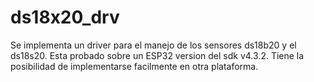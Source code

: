 # ds18x20_drv
Se implementa un driver para el manejo de los sensores ds18b20 y el ds18s20. Esta probado sobre un ESP32 version del sdk v4.3.2. Tiene la posibilidad de implementarse facilmente en otra plataforma.
